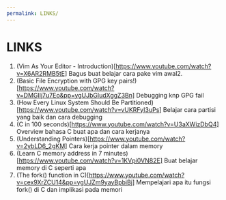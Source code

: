 ```yaml
---
permalink: LINKS/
---
```


# LINKS
1. (Vim As Your Editor - Introduction)[https://www.youtube.com/watch?v=X6AR2RMB5tE]
Bagus buat belajar cara pake vim awal2.
2. (Basic File Encryption with GPG key pairs!)[https://www.youtube.com/watch?v=DMGIlj7u7Eo&pp=ygUJbGludXggZ3Bn]
Debugging knp GPG fail
3. (How Every Linux System Should Be Partitioned)[https://www.youtube.com/watch?v=vUKRFyI3uPs]
Belajar cara partisi yang baik dan cara debugging
4. (C in 100 seconds)[https://www.youtube.com/watch?v=U3aXWizDbQ4]
Overview bahasa C buat apa dan cara kerjanya
5. (Understanding Pointers)[https://www.youtube.com/watch?v=2ybLD6_2gKM]
Cara kerja pointer dalam memory
6. (Learn C memory address in 7 minutes)[https://www.youtube.com/watch?v=1KVpi0VN82E]
Buat belajar memory di C seperti apa
7. (The fork() function in C)[https://www.youtube.com/watch?v=cex9XrZCU14&pp=ygUJZm9yayBpbiBj]
Mempelajari apa itu fungsi fork() di C dan implikasi pada memori
